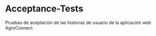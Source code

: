 # Acceptance-Tests

Pruebas de aceptación de las historias de usuario de la aplicación web AgroConnect.
